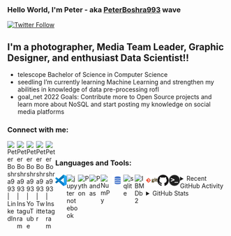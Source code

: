 ### Hello World, I'm Peter - aka [PeterBoshra993][LinkedIn] wave

[![Twitter Follow](https://img.shields.io/twitter/follow/DS_PeterBoshra?color=1DA1F2&logo=twitter&style=for-the-badge)](https://twitter.com/intent/follow?original_referer=https%3A%2F%2Fgithub.com%2FPeterBoshra993&screen_name=DS_PeterBoshra)

## I'm a photographer, Media Team Leader, Graphic Designer, and enthusiast Data Scientist!!

- telescope Bachelor of Science in Computer Science
- seedling I’m currently learning Machine Learning and strengthen my abilities in knowledge of data pre-processing rofl
- goal_net 2022 Goals: Contribute more to Open Source projects and learn more about NoSQL and start posting my knowledge on social media platforms

### Connect with me:


[<img align="left" alt="PeterBoshra993 | LinkedIn" width="22px" src="https://upload.wikimedia.org/wikipedia/commons/thumb/c/ca/LinkedIn_logo_initials.png/600px-LinkedIn_logo_initials.png" />][linkedin]
[<img align="left" alt="PeterBoshra993 | Instagram" width="22px" src="https://cdn4.iconfinder.com/data/icons/logos-and-brands/512/189_Kaggle_logo_logos-512.png" />][Kaggle]
[<img align="left" alt="PeterBoshra993 | YouTube" width="22px" src="https://upload.wikimedia.org/wikipedia/commons/thumb/0/09/YouTube_full-color_icon_%282017%29.svg/1280px-YouTube_full-color_icon_%282017%29.svg.png" />][youtube]
[<img align="left" alt="PeterBoshra993 | Twitter" width="22px" src="https://upload.wikimedia.org/wikipedia/ar/thumb/9/9f/Twitter_bird_logo_2012.svg/594px-Twitter_bird_logo_2012.svg.png" />][twitter]
[<img align="left" alt="PeterBoshra993 | Instagram" width="22px" src="https://upload.wikimedia.org/wikipedia/commons/thumb/e/e7/Instagram_logo_2016.svg/768px-Instagram_logo_2016.svg.png" />][instagram]




<br />

### Languages and Tools:

<img align="left" alt="Visual Studio Code" width="26px" src="https://raw.githubusercontent.com/github/explore/80688e429a7d4ef2fca1e82350fe8e3517d3494d/topics/visual-studio-code/visual-studio-code.png" />
<img align="left" alt="jupyter notebook" width="26px" src="https://upload.wikimedia.org/wikipedia/commons/thumb/3/38/Jupyter_logo.svg/1200px-Jupyter_logo.svg.png" />
<img align="left" alt="Python" width="26px" src="https://upload.wikimedia.org/wikipedia/commons/thumb/d/d3/Python_icon_%28black_and_white%29.svg/2048px-Python_icon_%28black_and_white%29.svg.png" />
<img align="left" alt="Pandas" width="26px" src="https://upload.wikimedia.org/wikipedia/commons/thumb/e/ed/Pandas_logo.svg/2560px-Pandas_logo.svg.png" />
<img align="left" alt="NumPy" width="26px" src="https://upload.wikimedia.org/wikipedia/commons/thumb/3/31/NumPy_logo_2020.svg/2560px-NumPy_logo_2020.svg.png" />
<img align="left" alt="SQL" width="26px" src="https://raw.githubusercontent.com/github/explore/80688e429a7d4ef2fca1e82350fe8e3517d3494d/topics/sql/sql.png" />
<img align="left" alt="sqlite" width="26px" src="https://www.shareicon.net/data/512x512/2016/06/19/603704_db_512x512.png" />
<img align="left" alt="IBMDb2" width="26px" src="https://iconape.com/wp-content/files/so/352455/svg/352455.svg" />
<img align="left" alt="Git" width="26px" src="https://raw.githubusercontent.com/github/explore/80688e429a7d4ef2fca1e82350fe8e3517d3494d/topics/git/git.png" />
<img align="left" alt="GitHub" width="26px" src="https://raw.githubusercontent.com/github/explore/78df643247d429f6cc873026c0622819ad797942/topics/github/github.png" />
<img align="left" alt="Terminal" width="26px" src="https://raw.githubusercontent.com/github/explore/80688e429a7d4ef2fca1e82350fe8e3517d3494d/topics/terminal/terminal.png" />


<details>
  <summary>Recent GitHub Activity</summary>
  
<!--START_SECTION:activity-->
1.    [PeterBoshra993/webscrap](https://github.com/PeterBoshra993/WebScraping-Books-to-scrape-)
2.    [PeterBoshra993/No-show](https://github.com/PeterBoshra993/Database_No_show_appointments)
3.    [PeterBoshra993/BikeShareUs](https://github.com/PeterBoshra993/US-Bikeshare-udacity)
4.    [PeterBoshra993/Boston-Consulting](https://github.com/PeterBoshra993/Boston-consulting-group-tasks)
5.    [PeterBoshra993/Quantium](https://github.com/PeterBoshra993/quantium)
6.    [PeterBoshra993/Thanos](https://github.com/PeterBoshra993/Thanos-effect)
7.    [PeterBoshra993/Iris](https://github.com/PeterBoshra993/Iris-Dataset)
8.    [PeterBoshra993/Absentieesm](https://github.com/PeterBoshra993/Absenteeism)
9.    [PeterBoshra993/Heart-Attack](https://github.com/PeterBoshra993/Heart-Attack-kaggle)
<!--END_SECTION:activity-->

</details>

<details>
  <summary>GitHub Stats</summary>


![Peter's GitHub stats](https://github-readme-stats.vercel.app/api?username=peterboshra993&show_icons=true&theme=merko)



</details>


[linkedIn]: https://www.linkedin.com/in/peter-boshra/
[Twitter]: https://twitter.com/DS_PeterBoshra
[rpub]: https://rpubs.com/sasuke
[Tableau]:https://public.tableau.com/profile/peter.boshra93#!/
[Youtube]:https://www.youtube.com/channel/UCfV93M828TtPCdZk_NaOzAA
[Kaggle]:https://www.kaggle.com/prollz/account
[Medium]:https://medium.com/@peterashraf596
[Instagram]:https://www.instagram.com/nerdykiddo93/
[500px]:https://500px.com/p/peterashraf88